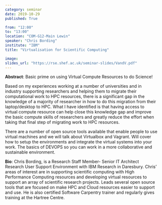 ```yaml
---
category: seminar
date: 2019-10-29
published: True

from: "12:00"
to: "13:00"
location: "COM-G12-Main Lewin"
speaker: "Chris Bording"
institute: "IBM"
title: "Virtualisation for Scientific Computing"

image:
slides_url: "https://rse.shef.ac.uk/seminar-slides/VandV.pdf"
---
```


**Abstract**: Basic prime on using Virtual Compute Resources to do Science!

Based on my experiences working at a number of universities and in industry supporting researchers and helping them to migrate their computational work to HPC resources, there is a significant gap in the knowledge of a majority of researcher in how to do this migration from their laptop/desktop to HPC. What I have identified is that having access to virtual compute resource can help close this knowledge gap and improve the basic compute skills of researchers and greatly reduce the effort when taking that final step of migrating work to HPC resources.

There are a number of open source tools available that enable people to use virtual machines and we will talk about Virtualbox and Vagrant. Will cover how to setup the environments and integrate the virtual systems into your work. The basics of DEVOPS so you can work in a more collaborative and sustainable environment.

**Bio**: Chris Bording, is a Research Staff Member- Senior IT Architect Research User Support Environment with IBM Research in Daresbury. Chris’ areas of interest are in supporting scientific computing with High Performance Computing resources and developing virtual resources to support an array of scientific research projects. Leads several open source tools that are focused on make HPC and Cloud resources easier to support and use. He is also certified Software Carpentry trainer and regularly gives training at the Hartree Centre.
